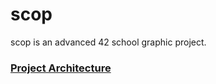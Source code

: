 # scop
scop is an advanced 42 school graphic project.

### [Project Architecture](project_architecture.md)